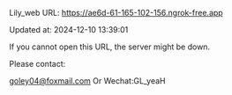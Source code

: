 Lily_web URL: https://ae6d-61-165-102-156.ngrok-free.app

Updated at: 2024-12-10 13:39:01

If you cannot open this URL, the server might be down.

Please contact: 

goley04@foxmail.com Or Wechat:GL_yeaH